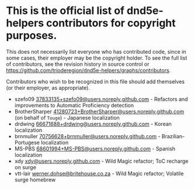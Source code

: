 # This is the official list of dnd5e-helpers contributors for copyright purposes.

 This does not necessarily list everyone who has contributed code, since in
 some cases, their employer may be the copyright holder. To see the full list
 of contributors, see the revision history in source control or
 https://github.com/trioderegion/dnd5e-helpers/graphs/contributors.

 Contributors who wish to be recognized in this file should add themselves 
 (or their employer, as appropriate).

- szefo09 <37833135+szefo09@users.noreply.github.com> - Refactors and improvements to Automatic Proficiency detection
- BrotherSharper <41280723+BrotherSharper@users.noreply.github.com> (on behalf of `Touge`) - Japanese localization
- drdwing <66671688+drdwing@users.noreply.github.com> - Korean localization
- brnmuller <70756628+brnmuller@users.noreply.github.com> - Brazilian-Portugese localization
- MS-PBS <68601994+MS-PBS@users.noreply.github.com> - Spanish localization
- xdy <xdy@users.noreply.github.com> - Wild Magic refactor; ToC recharge on surge
- vtt-lair <werner.dohse@britehouse.co.za> - Wild Magic refactor; Volatile surge homebrew
